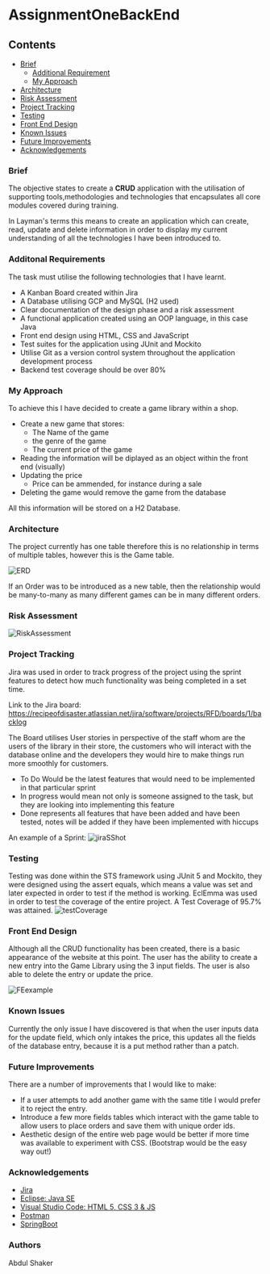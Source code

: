 # AssignmentOneBackEnd

## Contents
* [Brief](#brief)
  * [Additional Requirement](#additonal-requirements)
  * [My Approach](#my-approach)
* [Architecture](#architecture)
* [Risk Assessment](#risk-assessment)
* [Project Tracking](#project-tracking)
* [Testing](#testing)
* [Front End Design](#front-end-design)
* [Known Issues](#known-issues)
* [Future Improvements](#future-improvements)
* [Acknowledgements](#acknowledgements)

### Brief
The objective states to create a **CRUD** application with the utilisation of supporting tools,methodologies and technologies that encapsulates all core modules covered during training.

In Layman's terms this means to create an application which can create, read, update and delete information in order to display my current understanding of all the technologies 
I have been introduced to.

### Additonal Requirements
The task must utilise the following technologies that I have learnt.

* A Kanban Board created within Jira
* A Database utilising GCP and MySQL (H2 used)
* Clear documentation of the design phase and a risk assessment
* A functional application created using an OOP language, in this case Java
* Front end design using HTML, CSS and JavaScript
* Test suites for the application using JUnit and Mockito
* Utilise Git as a version control system throughout the application development process
* Backend test coverage should be over 80%

### My Approach
To achieve this I have decided to create a game library within a shop.

* Create a new game that stores: 
  * The Name of the game
  * the genre of the game
  * The current price of the game
* Reading the information will be diplayed as an object within the front end (visually)
* Updating the price
  * Price can be ammended, for instance during a sale
* Deleting the game would remove the game from the database

All this information will be stored on a H2 Database.

### Architecture
The project currently has one table therefore this is no relationship in terms of multiple tables, however this is the Game table.

![ERD](https://user-images.githubusercontent.com/71396007/96352841-8704c700-10be-11eb-95a9-34becdc26fe3.png)

If an Order was to be introduced as a new table, then the relationship would be many-to-many as many different games can be in many different orders.

### Risk Assessment
![RiskAssessment](https://user-images.githubusercontent.com/71396007/96352828-72283380-10be-11eb-9be6-a7a267096d85.png)

### Project Tracking
Jira was used in order to track progress of the project using the sprint features to detect how much functionality was being completed in a set time.

Link to the Jira board:
https://recipeofdisaster.atlassian.net/jira/software/projects/RFD/boards/1/backlog

The Board utilises User stories in perspective of the staff whom are the users of the library in their store, the customers who will interact with the database online and the developers they would hire to make things run more smoothly for customers.

* To Do Would be the latest features that would need to be implemented in that particular sprint
* In progress would mean not only is someone assigned to the task, but they are looking into implementing this feature
* Done represents all features that have been added and have been tested, notes will be added if they have been implemented with hiccups

An example of a Sprint:
![jiraSShot](https://user-images.githubusercontent.com/71396007/96352848-9be15a80-10be-11eb-8dd1-ad50a3678c8f.png)

### Testing
Testing was done within the STS framework using JUnit 5 and Mockito, they were designed using the assert equals, which means a value was set and later expected in order to test
if the method is working. EclEmma was used in order to test the coverage of the entire project.
A Test Coverage of 95.7% was attained.
![testCoverage](https://user-images.githubusercontent.com/71396007/96352941-92a4bd80-10bf-11eb-96dc-9dff192f1ba6.png)

### Front End Design
Although all the CRUD functionality has been created, there is a basic appearance of the website at this point. The user has the ability to create a new entry into the Game Library using the 3 input fields. The user is also able to delete the entry or update the price.

![FEexample](https://user-images.githubusercontent.com/71396007/96386955-c4d51e80-1196-11eb-8eb2-e7fdf07bf8b1.png)

### Known Issues
Currently the only issue I have discovered is that when the user inputs data for the update field, which only intakes the price, this updates all the fields of the database entry, because it is a put method rather than a patch. 

### Future Improvements
There are a number of improvements that I would like to make:
* If a user attempts to add another game with the same title I would prefer it to reject the entry.
* Introduce a few more fields tables which interact with the game table to allow users to place orders and save them with unique order ids.
* Aesthetic design of the entire web page would be better if more time was available to experiment with CSS. (Bootstrap would be the easy way out!)

### Acknowledgements
* [Jira](https://www.atlassian.com/software/jira)
* [Eclipse: Java SE](https://www.eclipse.org/downloads/)
* [Visual Studio Code: HTML 5, CSS 3 & JS](https://code.visualstudio.com/)
* [Postman](https://www.postman.com/)
* [SpringBoot](https://spring.io/projects/spring-boot)

### Authors
Abdul Shaker
